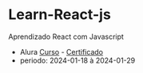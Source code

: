 # Learn-React-js
Aprendizado React com Javascript
 * Alura [Curso](https://cursos.alura.com.br/course/react-desenvolvendo-javascript/task/107416) - [Certificado](https://cursos.alura.com.br/user/marcelo-oliveira1981/course/react-desenvolvendo-javascript/certificate)
 * periodo: 2024-01-18 à 2024-01-29
